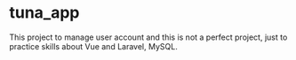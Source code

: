 # tuna_app

This project to manage user account and this is not a perfect project, just to practice skills about Vue and Laravel, MySQL.
